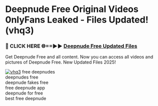 # Deepnude Free Original Videos 0nlyFans Leaked - Files Updated! (vhq3)

<h3>🔴 CLICK HERE 🌐==►► <a href="https://tinyurl.com/4mcuefdz" rel="nofollow">Deepnude Free Updated Files</a></h3>

Get Deepnude Free and all content. Now you can access all videos and pictures of Deepnude Free. New Updated Files 2025!

[![vhq3](https://i.imgur.com/StAQSOY.gif)](https://tinyurl.com/4mcuefdz)
free deepnudes<br>
deepnudes free<br>
deepnude fakes free<br>
free deepnude app<br>
deepnude for free<br>
best free deepnude